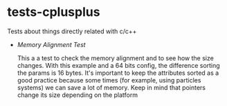 tests-cplusplus
===============

Tests about things directly related with c/c++

* *Memory Alignment Test*
   
   This a a test to check the memory alignment and to see
   how the size changes.
   With this example and a 64 bits config, the difference sorting
   the params is 16 bytes. 
   It's important to keep the attributes sorted as a good practice
   because some times (for example, using particles systems) we can
   save a lot of memory.
   Keep in mind that pointers change its size depending on the platform
